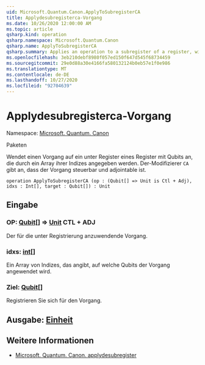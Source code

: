 ```yaml
---
uid: Microsoft.Quantum.Canon.ApplyToSubregisterCA
title: Applydesubregisterca-Vorgang
ms.date: 10/26/2020 12:00:00 AM
ms.topic: article
qsharp.kind: operation
qsharp.namespace: Microsoft.Quantum.Canon
qsharp.name: ApplyToSubregisterCA
qsharp.summary: Applies an operation to a subregister of a register, with qubits specified by an array of their indices. The modifier `CA` indicates that the operation is controllable and adjointable.
ms.openlocfilehash: 3eb210debf8980f057ed150f647d545f68734459
ms.sourcegitcommit: 29e0d88a30e4166fa580132124b0eb57e1f0e986
ms.translationtype: MT
ms.contentlocale: de-DE
ms.lasthandoff: 10/27/2020
ms.locfileid: "92704639"
---
```

# <a name="applytosubregisterca-operation"></a>Applydesubregisterca-Vorgang

Namespace: [Microsoft. Quantum. Canon](xref:Microsoft.Quantum.Canon)

Paketen [](https://nuget.org/packages/)


Wendet einen Vorgang auf ein unter Register eines Register mit Qubits an, die durch ein Array ihrer Indizes angegeben werden.
Der-Modifizierer `CA` gibt an, dass der Vorgang steuerbar und adjointable ist.

```qsharp
operation ApplyToSubregisterCA (op : (Qubit[] => Unit is Ctl + Adj), idxs : Int[], target : Qubit[]) : Unit
```


## <a name="input"></a>Eingabe

### <a name="op--qubit--unit-ctl--adj"></a>OP: [Qubit](xref:microsoft.quantum.lang-ref.qubit)[] => [Unit](xref:microsoft.quantum.lang-ref.unit) CTL + ADJ

Der für die unter Registrierung anzuwendende Vorgang.


### <a name="idxs--int"></a>idxs: [int](xref:microsoft.quantum.lang-ref.int)[]

Ein Array von Indizes, das angibt, auf welche Qubits der Vorgang angewendet wird.


### <a name="target--qubit"></a>Ziel: [Qubit](xref:microsoft.quantum.lang-ref.qubit)[]

Registrieren Sie sich für den Vorgang.



## <a name="output--unit"></a>Ausgabe: [Einheit](xref:microsoft.quantum.lang-ref.unit)



## <a name="see-also"></a>Weitere Informationen

- [Microsoft. Quantum. Canon. applydesubregister](xref:Microsoft.Quantum.Canon.ApplyToSubregister)